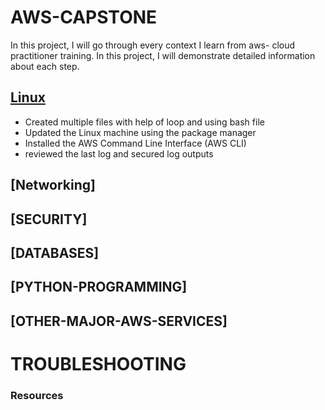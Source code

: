 # AWS-CAPSTONE

In this project, I will go through every context I learn from aws- cloud practitioner training. In this project, I will demonstrate detailed information about each step. 

## [Linux](https://github.com/Nas26/Linux)
* Created multiple files with help of loop and using bash file
* Updated the Linux machine using the package manager
* Installed the AWS Command Line Interface (AWS CLI)
* reviewed the last log and secured log outputs

## [Networking]

## [SECURITY]

## [DATABASES]

## [PYTHON-PROGRAMMING]

## [OTHER-MAJOR-AWS-SERVICES]

# TROUBLESHOOTING 

### Resources




